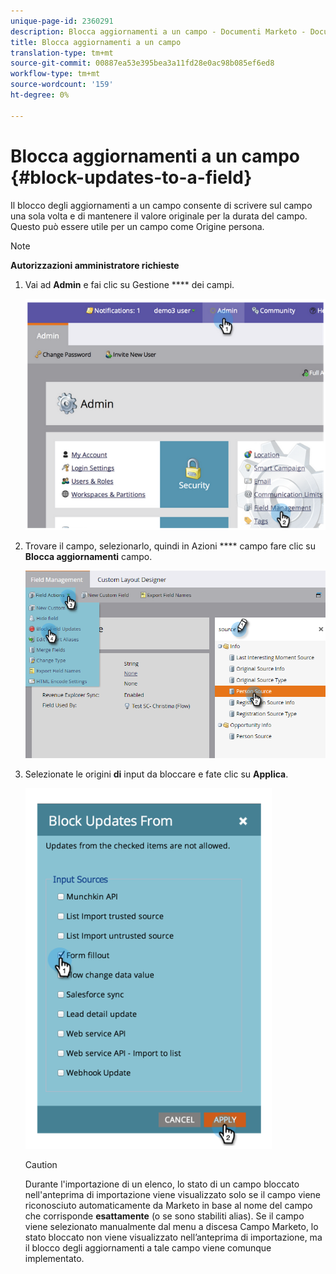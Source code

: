 ```yaml
---
unique-page-id: 2360291
description: Blocca aggiornamenti a un campo - Documenti Marketo - Documentazione prodotto
title: Blocca aggiornamenti a un campo
translation-type: tm+mt
source-git-commit: 00887ea53e395bea3a11fd28e0ac98b085ef6ed8
workflow-type: tm+mt
source-wordcount: '159'
ht-degree: 0%

---
```



# Blocca aggiornamenti a un campo {#block-updates-to-a-field}

Il blocco degli aggiornamenti a un campo consente di scrivere sul campo una sola volta e di mantenere il valore originale per la durata del campo. Questo può essere utile per un campo come Origine persona.

>[!NOTE]
>
>**Autorizzazioni amministratore richieste**

1. Vai ad **Admin** e fai clic su Gestione **** dei campi.

   ![](assets/image2014-9-24-13-3a54-3a40.png)

1. Trovare il campo, selezionarlo, quindi in Azioni **** campo fare clic su **Blocca aggiornamenti** campo.

   ![](assets/two-1.png)

1. Selezionate le origini **di** input da bloccare e fate clic su **Applica**.

   ![](assets/image2014-9-24-13-3a55-3a16.png)

   >[!CAUTION]
   >
   >Durante l&#39;importazione di un elenco, lo stato di un campo bloccato nell&#39;anteprima di importazione viene visualizzato solo se il campo viene riconosciuto automaticamente da Marketo in base al nome del campo che corrisponde **esattamente** (o se sono stabiliti alias). Se il campo viene selezionato manualmente dal menu a discesa Campo Marketo, lo stato bloccato non viene visualizzato nell’anteprima di importazione, ma il blocco degli aggiornamenti a tale campo viene comunque implementato.

